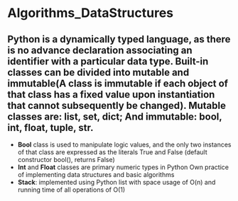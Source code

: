 # Algorithms_DataStructures
## **Python** is a dynamically typed language, as there is no advance declaration associating an identifier with a particular data type. Built-in classes can be divided into mutable and immutable(A class is immutable if each object of that class has a fixed value upon instantiation that cannot subsequently be changed). Mutable classes are: list, set, dict; And immutable: bool, int, float, tuple, str.
* **Bool** class is used to manipulate logic values, and the only two instances of that class are expressed as the literals True and False (default constructor bool(), returns False)
* **Int** and **Float** classes are primary numeric types in Python
Own practice of implementing data structures and basic algorithms
* **Stack**: implemented using Python list with space usage of O(n) and running time of all operations of O(1)

